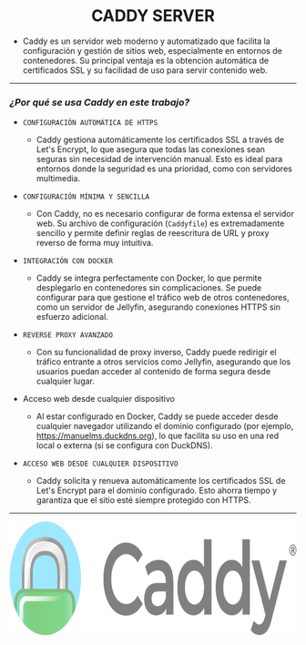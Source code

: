 <h1 align="center">CADDY SERVER</h1>

- Caddy es un servidor web moderno y automatizado que facilita la configuración y gestión de sitios web, especialmente en entornos de contenedores. Su principal ventaja es la obtención automática de certificados SSL y su facilidad de uso para servir contenido web.

---

### *¿Por qué se usa Caddy en este trabajo?*

- `CONFIGURACIÓN AUTOMÁTICA DE HTTPS`
    - Caddy gestiona automáticamente los certificados SSL a través de Let's Encrypt, lo que asegura que todas las conexiones sean seguras sin necesidad de intervención manual. Esto es ideal para entornos donde la seguridad es una prioridad, como con servidores multimedia.

- `CONFIGURACIÓN MÍNIMA Y SENCILLA`
    - Con Caddy, no es necesario configurar de forma extensa el servidor web. Su archivo de configuración (`Caddyfile`) es extremadamente sencillo y permite definir reglas de reescritura de URL y proxy reverso de forma muy intuitiva.

- `INTEGRACIÓN CON DOCKER`
    - Caddy se integra perfectamente con Docker, lo que permite desplegarlo en contenedores sin complicaciones. Se puede configurar para que gestione el tráfico web de otros contenedores, como un servidor de Jellyfin, asegurando conexiones HTTPS sin esfuerzo adicional.

- `REVERSE PROXY AVANZADO`
    - Con su funcionalidad de proxy inverso, Caddy puede redirigir el tráfico entrante a otros servicios como Jellyfin, asegurando que los usuarios puedan acceder al contenido de forma segura desde cualquier lugar.

- Acceso web desde cualquier dispositivo
    - Al estar configurado en Docker, Caddy se puede acceder desde cualquier navegador utilizando el dominio configurado (por ejemplo, https://manuelms.duckdns.org), lo que facilita su uso en una red local o externa (si se configura con DuckDNS).

- `ACCESO WEB DESDE CUALQUIER DISPOSITIVO`
    - Caddy solicita y renueva automáticamente los certificados SSL de Let's Encrypt para el dominio configurado. Esto ahorra tiempo y garantiza que el sitio esté siempre protegido con HTTPS.

---

<p align="center">
  <img src="/MainFolder/img/caddy.png" alt="CADDY" width="800" height="200">
</p>
